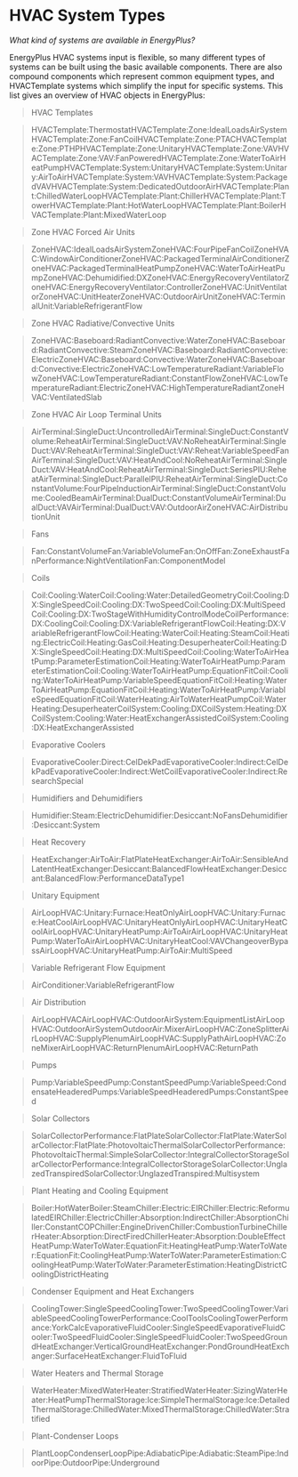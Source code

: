 # HVAC System Types

*What kind of systems are available in EnergyPlus?*

EnergyPlus HVAC systems input is flexible, so many different types of systems can be built using the basic available components. There are also compound components which represent common equipment types, and HVACTemplate systems which simplify the input for specific systems. This list gives an overview of HVAC objects in EnergyPlus:

> HVAC Templates

> HVACTemplate:ThermostatHVACTemplate:Zone:IdealLoadsAirSystemHVACTemplate:Zone:FanCoilHVACTemplate:Zone:PTACHVACTemplate:Zone:PTHPHVACTemplate:Zone:UnitaryHVACTemplate:Zone:VAVHVACTemplate:Zone:VAV:FanPoweredHVACTemplate:Zone:WaterToAirHeatPumpHVACTemplate:System:UnitaryHVACTemplate:System:Unitary:AirToAirHVACTemplate:System:VAVHVACTemplate:System:PackagedVAVHVACTemplate:System:DedicatedOutdoorAirHVACTemplate:Plant:ChilledWaterLoopHVACTemplate:Plant:ChillerHVACTemplate:Plant:TowerHVACTemplate:Plant:HotWaterLoopHVACTemplate:Plant:BoilerHVACTemplate:Plant:MixedWaterLoop

> Zone HVAC Forced Air Units

> ZoneHVAC:IdealLoadsAirSystemZoneHVAC:FourPipeFanCoilZoneHVAC:WindowAirConditionerZoneHVAC:PackagedTerminalAirConditionerZoneHVAC:PackagedTerminalHeatPumpZoneHVAC:WaterToAirHeatPumpZoneHVAC:Dehumidified:DXZoneHVAC:EnergyRecoveryVentilatorZoneHVAC:EnergyRecoveryVentilator:ControllerZoneHVAC:UnitVentilatorZoneHVAC:UnitHeaterZoneHVAC:OutdoorAirUnitZoneHVAC:TerminalUnit:VariableRefrigerantFlow

> Zone HVAC Radiative/Convective Units

> ZoneHVAC:Baseboard:RadiantConvective:WaterZoneHVAC:Baseboard:RadiantConvective:SteamZoneHVAC:Baseboard:RadiantConvective:ElectricZoneHVAC:Baseboard:Convective:WaterZoneHVAC:Baseboard:Convective:ElectricZoneHVAC:LowTemperatureRadiant:VariableFlowZoneHVAC:LowTemperatureRadiant:ConstantFlowZoneHVAC:LowTemperatureRadiant:ElectricZoneHVAC:HighTemperatureRadiantZoneHVAC:VentilatedSlab

> Zone HVAC Air Loop Terminal Units

> AirTerminal:SingleDuct:UncontrolledAirTerminal:SingleDuct:ConstantVolume:ReheatAirTerminal:SingleDuct:VAV:NoReheatAirTerminal:SingleDuct:VAV:ReheatAirTerminal:SingleDuct:VAV:Reheat:VariableSpeedFanAirTerminal:SingleDuct:VAV:HeatAndCool:NoReheatAirTerminal:SingleDuct:VAV:HeatAndCool:ReheatAirTerminal:SingleDuct:SeriesPIU:ReheatAirTerminal:SingleDuct:ParallelPIU:ReheatAirTerminal:SingleDuct:ConstantVolume:FourPipeInductionAirTerminal:SingleDuct:ConstantVolume:CooledBeamAirTerminal:DualDuct:ConstantVolumeAirTerminal:DualDuct:VAVAirTerminal:DualDuct:VAV:OutdoorAirZoneHVAC:AirDistributionUnit

> Fans

> Fan:ConstantVolumeFan:VariableVolumeFan:OnOffFan:ZoneExhaustFanPerformance:NightVentilationFan:ComponentModel

> Coils

> Coil:Cooling:WaterCoil:Cooling:Water:DetailedGeometryCoil:Cooling:DX:SingleSpeedCoil:Cooling:DX:TwoSpeedCoil:Cooling:DX:MultiSpeedCoil:Cooling:DX:TwoStageWithHumidityControlModeCoilPerformance:DX:CoolingCoil:Cooling:DX:VariableRefrigerantFlowCoil:Heating:DX:VariableRefrigerantFlowCoil:Heating:WaterCoil:Heating:SteamCoil:Heating:ElectricCoil:Heating:GasCoil:Heating:DesuperheaterCoil:Heating:DX:SingleSpeedCoil:Heating:DX:MultiSpeedCoil:Cooling:WaterToAirHeatPump:ParameterEstimationCoil:Heating:WaterToAirHeatPump:ParameterEstimationCoil:Cooling:WaterToAirHeatPump:EquationFitCoil:Cooling:WaterToAirHeatPump:VariableSpeedEquationFitCoil:Heating:WaterToAirHeatPump:EquationFitCoil:Heating:WaterToAirHeatPump:VariableSpeedEquationFitCoil:WaterHeating:AirToWaterHeatPumpCoil:WaterHeating:DesuperheaterCoilSystem:Cooling:DXCoilSystem:Heating:DXCoilSystem:Cooling:Water:HeatExchangerAssistedCoilSystem:Cooling:DX:HeatExchangerAssisted

> Evaporative Coolers

> EvaporativeCooler:Direct:CelDekPadEvaporativeCooler:Indirect:CelDekPadEvaporativeCooler:Indirect:WetCoilEvaporativeCooler:Indirect:ResearchSpecial

> Humidifiers and Dehumidifiers

> Humidifier:Steam:ElectricDehumidifier:Desiccant:NoFansDehumidifier:Desiccant:System

> Heat Recovery

> HeatExchanger:AirToAir:FlatPlateHeatExchanger:AirToAir:SensibleAndLatentHeatExchanger:Desiccant:BalancedFlowHeatExchanger:Desiccant:BalancedFlow:PerformanceDataType1

> Unitary Equipment

> AirLoopHVAC:Unitary:Furnace:HeatOnlyAirLoopHVAC:Unitary:Furnace:HeatCoolAirLoopHVAC:UnitaryHeatOnlyAirLoopHVAC:UnitaryHeatCoolAirLoopHVAC:UnitaryHeatPump:AirToAirAirLoopHVAC:UnitaryHeatPump:WaterToAirAirLoopHVAC:UnitaryHeatCool:VAVChangeoverBypassAirLoopHVAC:UnitaryHeatPump:AirToAir:MultiSpeed

> Variable Refrigerant Flow Equipment

> AirConditioner:VariableRefrigerantFlow

> Air Distribution

> AirLoopHVACAirLoopHVAC:OutdoorAirSystem:EquipmentListAirLoopHVAC:OutdoorAirSystemOutdoorAir:MixerAirLoopHVAC:ZoneSplitterAirLoopHVAC:SupplyPlenumAirLoopHVAC:SupplyPathAirLoopHVAC:ZoneMixerAirLoopHVAC:ReturnPlenumAirLoopHVAC:ReturnPath

> Pumps

> Pump:VariableSpeedPump:ConstantSpeedPump:VariableSpeed:CondensateHeaderedPumps:VariableSpeedHeaderedPumps:ConstantSpeed

> Solar Collectors

> SolarCollectorPerformance:FlatPlateSolarCollector:FlatPlate:WaterSolarCollector:FlatPlate:PhotovoltaicThermalSolarCollectorPerformance:PhotovoltaicThermal:SimpleSolarCollector:IntegralCollectorStorageSolarCollectorPerformance:IntegralCollectorStorageSolarCollector:UnglazedTranspiredSolarCollector:UnglazedTranspired:Multisystem

> Plant Heating and Cooling Equipment

> Boiler:HotWaterBoiler:SteamChiller:Electric:EIRChiller:Electric:ReformulatedEIRChiller:ElectricChiller:Absorption:IndirectChiller:AbsorptionChiller:ConstantCOPChiller:EngineDrivenChiller:CombustionTurbineChillerHeater:Absorption:DirectFiredChillerHeater:Absorption:DoubleEffectHeatPump:WaterToWater:EquationFit:HeatingHeatPump:WaterToWater:EquationFit:CoolingHeatPump:WaterToWater:ParameterEstimation:CoolingHeatPump:WaterToWater:ParameterEstimation:HeatingDistrictCoolingDistrictHeating

> Condenser Equipment and Heat Exchangers

> CoolingTower:SingleSpeedCoolingTower:TwoSpeedCoolingTower:VariableSpeedCoolingTowerPerformance:CoolToolsCoolingTowerPerformance:YorkCalcEvaporativeFluidCooler:SingleSpeedEvaporativeFluidCooler:TwoSpeedFluidCooler:SingleSpeedFluidCooler:TwoSpeedGroundHeatExchanger:VerticalGroundHeatExchanger:PondGroundHeatExchanger:SurfaceHeatExchanger:FluidToFluid

> Water Heaters and Thermal Storage

> WaterHeater:MixedWaterHeater:StratifiedWaterHeater:SizingWaterHeater:HeatPumpThermalStorage:Ice:SimpleThermalStorage:Ice:DetailedThermalStorage:ChilledWater:MixedThermalStorage:ChilledWater:Stratified

> Plant-Condenser Loops

> PlantLoopCondenserLoopPipe:AdiabaticPipe:Adiabatic:SteamPipe:IndoorPipe:OutdoorPipe:Underground